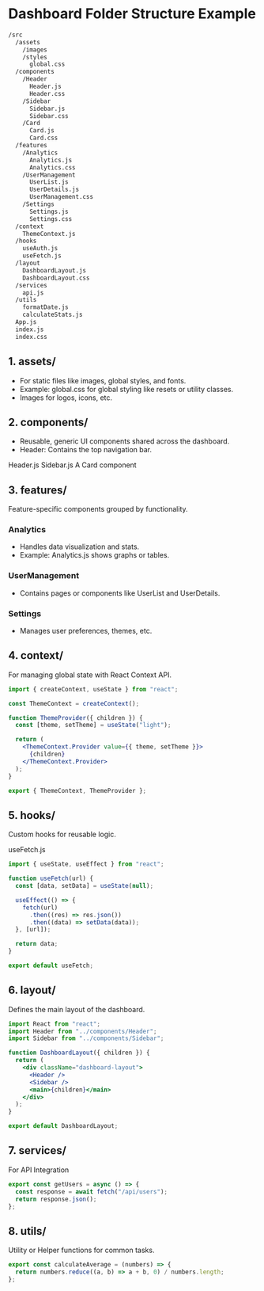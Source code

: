 # Dashboard Folder Structure Example

```bash
/src
  /assets
    /images
    /styles
      global.css
  /components
    /Header
      Header.js
      Header.css
    /Sidebar
      Sidebar.js
      Sidebar.css
    /Card
      Card.js
      Card.css
  /features
    /Analytics
      Analytics.js
      Analytics.css
    /UserManagement
      UserList.js
      UserDetails.js
      UserManagement.css
    /Settings
      Settings.js
      Settings.css
  /context
    ThemeContext.js
  /hooks
    useAuth.js
    useFetch.js
  /layout
    DashboardLayout.js
    DashboardLayout.css
  /services
    api.js
  /utils
    formatDate.js
    calculateStats.js
  App.js
  index.js
  index.css
```

## 1. assets/

- For static files like images, global styles, and fonts.
- Example: global.css for global styling like resets or utility classes.
- Images for logos, icons, etc.

## 2. components/

- Reusable, generic UI components shared across the dashboard.
- Header: Contains the top navigation bar.

Header.js
Sidebar.js
A Card component

## 3. features/

Feature-specific components grouped by functionality.

### Analytics

- Handles data visualization and stats.
- Example: Analytics.js shows graphs or tables.

### UserManagement

- Contains pages or components like UserList and UserDetails.

### Settings

- Manages user preferences, themes, etc.

## 4. context/

For managing global state with React Context API.

```jsx
import { createContext, useState } from "react";

const ThemeContext = createContext();

function ThemeProvider({ children }) {
  const [theme, setTheme] = useState("light");

  return (
    <ThemeContext.Provider value={{ theme, setTheme }}>
      {children}
    </ThemeContext.Provider>
  );
}

export { ThemeContext, ThemeProvider };
```

## 5. hooks/

Custom hooks for reusable logic.

useFetch.js

```jsx
import { useState, useEffect } from "react";

function useFetch(url) {
  const [data, setData] = useState(null);

  useEffect(() => {
    fetch(url)
      .then((res) => res.json())
      .then((data) => setData(data));
  }, [url]);

  return data;
}

export default useFetch;
```

## 6. layout/

Defines the main layout of the dashboard.

```jsx
import React from "react";
import Header from "../components/Header";
import Sidebar from "../components/Sidebar";

function DashboardLayout({ children }) {
  return (
    <div className="dashboard-layout">
      <Header />
      <Sidebar />
      <main>{children}</main>
    </div>
  );
}

export default DashboardLayout;
```

## 7. services/

For API Integration

```jsx
export const getUsers = async () => {
  const response = await fetch("/api/users");
  return response.json();
};
```

## 8. utils/

Utility or Helper functions for common tasks.

```jsx
export const calculateAverage = (numbers) => {
  return numbers.reduce((a, b) => a + b, 0) / numbers.length;
};
```

